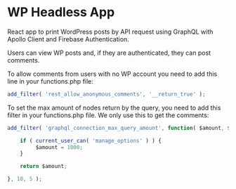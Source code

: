 # WP Headless App

React app to print WordPress posts by API request using GraphQL with Apollo Client and Firebase Authentication.

Users can view WP posts and, if they are authenticated, they can post comments.

To allow comments from users with no WP account you need to add this line in your functions.php file:

```javascript
add_filter( 'rest_allow_anonymous_comments', '__return_true' );
```

To set the max amount of nodes return by the query, you need to add this filter in your functions.php file. We only use this to get the comments:

```javascript
add_filter( 'graphql_connection_max_query_amount', function( $amount, $source, $args, $context, $info  ) {

    if ( current_user_can( 'manage_options' ) ) {
         $amount = 1000;
    }

    return $amount;

}, 10, 5 );
```

